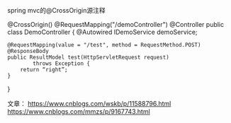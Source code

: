spring mvc的@CrossOrigin源注释


@CrossOrigin()
@RequestMapping("/demoController")
@Controller
public class DemoController {
	@Autowired
	IDemoService demoService;

	@RequestMapping(value = "/test", method = RequestMethod.POST)
	@ResponseBody
	public ResultModel test(HttpServletRequest request)
			throws Exception {
		return “right”;
	}
}

文章：
https://www.cnblogs.com/wskb/p/11588796.html
https://www.cnblogs.com/mmzs/p/9167743.html
